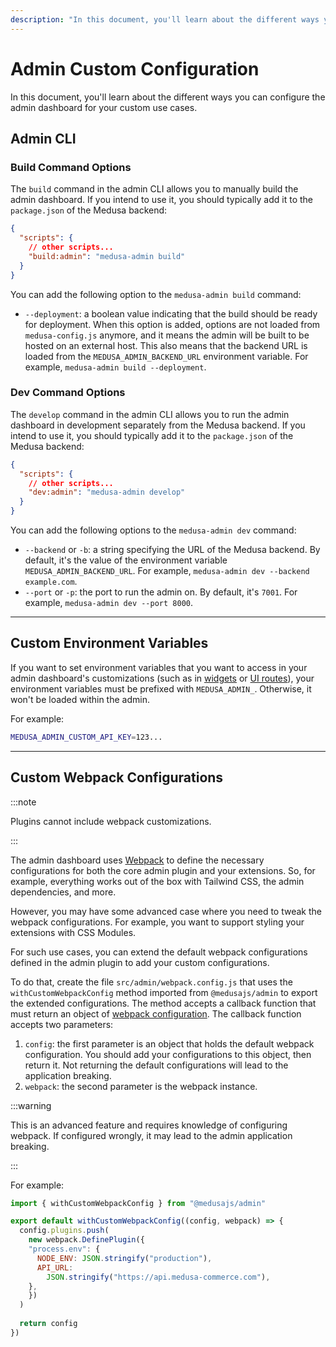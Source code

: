```yaml
---
description: "In this document, you'll learn about the different ways you can configure the admin dashboard for your custom use cases."
---
```


# Admin Custom Configuration

In this document, you'll learn about the different ways you can configure the admin dashboard for your custom use cases.

## Admin CLI

### Build Command Options

The `build` command in the admin CLI allows you to manually build the admin dashboard. If you intend to use it, you should typically add it to the `package.json` of the Medusa backend:

```json title="package.json"
{
  "scripts": {
    // other scripts...
    "build:admin": "medusa-admin build"
  }
}
```

You can add the following option to the `medusa-admin build` command:

- `--deployment`: a boolean value indicating that the build should be ready for deployment. When this option is added, options are not loaded from `medusa-config.js` anymore, and it means the admin will be built to be hosted on an external host. This also means that the backend URL is loaded from the `MEDUSA_ADMIN_BACKEND_URL` environment variable. For example, `medusa-admin build --deployment`.

### Dev Command Options

The `develop` command in the admin CLI allows you to run the admin dashboard in development separately from the Medusa backend. If you intend to use it, you should typically add it to the `package.json` of the Medusa backend:

```json title="package.json"
{
  "scripts": {
    // other scripts...
    "dev:admin": "medusa-admin develop"
  }
}
```

You can add the following options to the `medusa-admin dev` command:

- `--backend` or `-b`: a string specifying the URL of the Medusa backend. By default, it's the value of the environment variable `MEDUSA_ADMIN_BACKEND_URL`. For example, `medusa-admin dev --backend example.com`.
- `--port` or `-p`: the port to run the admin on. By default, it's `7001`. For example, `medusa-admin dev --port 8000`.

---

## Custom Environment Variables

If you want to set environment variables that you want to access in your admin dashboard's customizations (such as in [widgets](./widgets.md) or [UI routes](./routes.md)), your environment variables must be prefixed with `MEDUSA_ADMIN_`. Otherwise, it won't be loaded within the admin.

For example:

```bash
MEDUSA_ADMIN_CUSTOM_API_KEY=123...
```

---

## Custom Webpack Configurations

:::note

Plugins cannot include webpack customizations.

:::

The admin dashboard uses [Webpack](https://webpack.js.org/) to define the necessary configurations for both the core admin plugin and your extensions. So, for example, everything works out of the box with Tailwind CSS, the admin dependencies, and more.

However, you may have some advanced case where you need to tweak the webpack configurations. For example, you want to support styling your extensions with CSS Modules.

For such use cases, you can extend the default webpack configurations defined in the admin plugin to add your custom configurations.

To do that, create the file `src/admin/webpack.config.js` that uses the `withCustomWebpackConfig` method imported from `@medusajs/admin` to export the extended configurations. The method accepts a callback function that must return an object of [webpack configuration](https://webpack.js.org/configuration/). The callback function accepts two parameters:

1. `config`: the first parameter is an object that holds the default webpack configuration. You should add your configurations to this object, then return it. Not returning the default configurations will lead to the application breaking.
2. `webpack`: the second parameter is the webpack instance.

:::warning

This is an advanced feature and requires knowledge of configuring webpack. If configured wrongly, it may lead to the admin application breaking.

:::

For example:

```js title="src/admin/webpack.config.js"
import { withCustomWebpackConfig } from "@medusajs/admin"

export default withCustomWebpackConfig((config, webpack) => {
  config.plugins.push(
    new webpack.DefinePlugin({
    "process.env": {
      NODE_ENV: JSON.stringify("production"),
      API_URL: 
        JSON.stringify("https://api.medusa-commerce.com"),
    },
    })
  )
  
  return config
})
```
